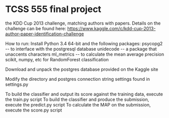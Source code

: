 TCSS 555 final project
===========

the KDD Cup 2013 challenge, matching authors with papers.  Details on the challenge can be found
here: https://www.kaggle.com/c/kdd-cup-2013-author-paper-identification-challenge

How to run:
Install Python 3.4 64-bit and the following packages:
    psycopg2 -- to interface with the postgresql database
    unidecode -- a package that unaccents characters
    ml_metrics -- to calculate the mean average precision
    scikit, numpy, etc for RandomForest classification

Download and unpack the postgres database provided on the Kaggle site

Modify the directory and postgres connection string settings found in settings.py

To build the classifier and output its score against the training data, execute the train.py script
To build the classifier and produce the submission, execute the predict.py script
To calculate the MAP on the submission, execute the score.py script